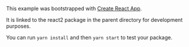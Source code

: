 This example was bootstrapped with [Create React App](https://github.com/facebook/create-react-app).

It is linked to the react2 package in the parent directory for development purposes.

You can run `yarn install` and then `yarn start` to test your package.
